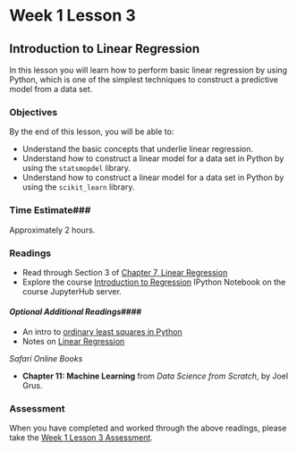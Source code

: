 # Week 1 Lesson 3 #
## Introduction to Linear Regression ##

In this lesson you will learn how to perform basic linear regression by
using Python, which is one of the simplest techniques to construct a
predictive model from a data set.


### Objectives ###
By the end of this lesson, you will be able to:

- Understand the basic concepts that underlie linear regression.
- Understand how to construct a linear model for a data set in Python by using the `statsmopdel` library.
- Understand how to construct a linear model for a data set in Python by using the `scikit_learn` library.

### Time Estimate###

Approximately 2 hours.

### Readings ####

- Read through Section 3 of [Chapter 7, Linear Regression](https://www.openintro.org/download.php?file=os2_07&referrer=/stat/textbook/textbook_os2_chapters.php)
- Explore the course [Introduction to Regression][intro2regress] IPython Notebook on the course JupyterHub server.

#### *Optional Additional Readings*####

- An intro to [ordinary least squares in Python](http://www.datarobot.com/blog/ordinary-least-squares-in-python/)
- Notes on [Linear Regression](http://people.duke.edu/%7Ernau/Notes_on_linear_regression_analysis--Robert_Nau.pdf)

_Safari Online Books_

- **Chapter 11: Machine Learning** from _Data Science from Scratch_, by Joel Grus.

### Assessment ###

When you have completed and worked through the above readings, please
take the [Week 1 Lesson 3
Assessment](https://learn.illinois.edu/mod/quiz/view.php?id=1095470).

[intro2regress]: notebooks/intro2regress.ipynb